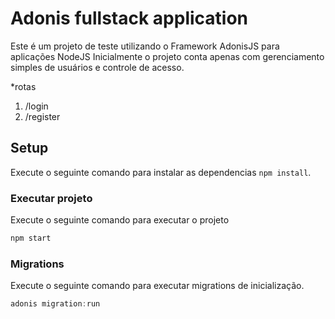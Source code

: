 # Adonis fullstack application

Este é um projeto de teste utilizando o Framework AdonisJS para aplicações  NodeJS
Inicialmente o projeto conta apenas com gerenciamento simples de usuários e controle de acesso.  

*rotas
1. /login
2. /register

## Setup
Execute o seguinte comando para instalar as dependencias  `npm install`.


### Executar projeto

Execute o seguinte comando para executar o projeto

```js
npm start
```

### Migrations

Execute o seguinte comando para executar migrations de inicialização.

```js
adonis migration:run
```

